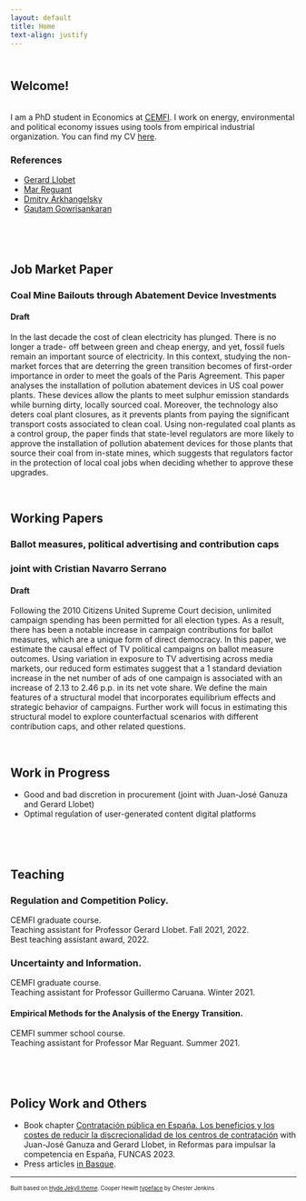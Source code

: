 ```yaml
---
layout: default
title: Home
text-align: justify
---
```


<!---  Picture on the top of the website  --->
<p align="center">
   <!--- <img width="300" height=auto src="/photos/PELLO (88).jpg"> ---> <!---  horizontal pic  --->
   <!--- <img width="400" height=auto src="/photos/PELLO (82).jpg"> ---> <!---  horizontal pic, close face  --->
   <!--- <img width="300" height=auto src="/photos/PELLO (88) black_white.jpg"> ---> <!---  horizontal pic, black and white  ---> 
   <!--- <img width="200" height=auto src="/photos/PELLO (53).jpg">  ---> <!---  vertical pic  --->
</p>

<!---  Blank line  --->
<!--- <br/> --->

## <br/>Welcome!
<br/>
I am a PhD student in Economics at <a href="https://www.cemfi.es/" target="_blank">CEMFI</a>.
I work on energy, environmental and political economy issues using tools from empirical industrial organization.
You can find my CV <a href="https://www.cemfi.es/" target="_blank">here</a>.
<!--  My main interests lie in the fields of industrial organization, energy/environmental economics and political economy. -->

<!-- Social buttons: twitter, github, linkedin... -->
<!---  target="_blank": The links pop um in new tabs  --->
<!---  style="float: left; margin-right: 30px;": Allows for space between icons  --->
<!--- <a href="/documents/CV.pdf" target="_blank"><img src="/icons/file-solid.svg" style="display: inline-block; margin-right: 20px;" width="25" height="25" class="filter-gray-dark"></a><a href="mailto:pello.aspuru@cemfi.edu.es"><img src="/icons/envelope-solid.svg" style="display: inline-block; margin-right: 20px;" width="25" height="25" class="filter-gray-dark"></a><a href="https://github.com/pelloaspuru" target="_blank"><img src="/icons/github.svg" style= "display: inline-block; margin-right: 20px;" width="25" height="25" class="filter-gray-dark"></a><a href="https://github.com/pelloaspuru" target="_blank"><img src="/icons/google.svg" style= "display: inline-block; margin-right: 20px;" width="25" height="25" class="filter-gray-dark"></a><a href="https://twitter.com/pelloaspuru" target="_blank"><img src="/icons/twitter.svg" style="display: inline-block; margin-right: 20px;" width="25" height="25" class="filter-gray-dark"></a><a href="https://www.linkedin.com/in/pelloaspuru" target="_blank"><img src="/icons/linkedin.svg" style = "display: inline-block; margin-right: 0px;" width="25" height="25" class="filter-gray-dark"></a>
 --->

<!-- Social buttons: twitter, github, linkedin... -->
<!-- {% include social_links.html %} -->

<!---  Blank line  --->
<br/>

### References

- <a href="https://gllobet.github.io" target="_blank">Gerard Llobet</a> 
- <a href="https://mreguant.github.io" target="_blank">Mar Reguant</a>
- <a href="https://sites.google.com/view/dmitry-arkhangelsky/home" target="_blank">Dmitry Arkhangelsky</a>
- <a href="https://www.gautamgowrisankaran.com" target="_blank">Gautam Gowrisankaran</a>

<!---  Blank line  --->
<br/>

## <br/>Job Market Paper

### Coal Mine Bailouts through Abatement Device Investments
#### Draft

In the last decade the cost of clean electricity has plunged. There is no longer a trade- off between green and cheap energy, and yet, fossil fuels remain an important source of electricity. In this context, studying the non-market forces that are deterring the green transition becomes of first-order importance in order to meet the goals of the Paris Agreement. This paper analyses the installation of pollution abatement devices in US coal power plants. These devices allow the plants to meet sulphur emission standards while burning dirty, locally sourced coal. Moreover, the technology also deters coal plant closures, as it prevents plants from paying the significant transport costs associated to clean coal. Using non-regulated coal plants as a control group, the paper finds that state-level regulators are more likely to approve the installation of pollution abatement devices for those plants that source their coal from in-state mines, which suggests that regulators factor in the protection of local coal jobs when deciding whether to approve these upgrades.


<!---  Blank line  --->
<br/>

## Working Papers

### Ballot measures, political advertising and contribution caps 
### joint with Cristian Navarro Serrano
#### Draft

Following the 2010 Citizens United Supreme Court decision, unlimited campaign spending has been permitted for all election types. As a result, there has been a notable increase in campaign contributions for ballot measures, which are a unique form of direct democracy. In this paper, we estimate the causal effect of TV political campaigns on ballot measure outcomes. Using variation in exposure to TV advertising across media markets, our reduced form estimates suggest that a 1 standard deviation increase in the net number of ads of one campaign is associated with an increase of 2.13 to 2.46 p.p. in its net vote share. We define the main features of a structural model that incorporates equilibrium effects and strategic behavior of campaigns. Further work will focus in estimating this structural model to explore counterfactual scenarios with different contribution caps, and other related questions.

<!---  Blank line  --->
<br/>


## Work in Progress

- Good and bad discretion in procurement (joint with Juan-José Ganuza and Gerard Llobet)
- Optimal regulation of user-generated content digital platforms

<!---  Blank line  --->
<br/>

## <br/>Teaching

### Regulation and Competition Policy. 
CEMFI graduate course. <br />
Teaching assistant for Professor Gerard Llobet. Fall 2021, 2022. <br />
Best teaching assistant award, 2022. <br />

### Uncertainty and Information. 
CEMFI graduate course. <br />
Teaching assistant for Professor Guillermo Caruana. Winter 2021. <br />

#### Empirical Methods for the Analysis of the Energy Transition.
CEMFI summer school course. <br />
Teaching assistant for Professor Mar Reguant. Summer 2021. <br />

<!---  Blank line  --->
<br/>

## <br/>Policy Work and Others

- Book chapter [Contratación pública en Espańa. Los beneficios y los costes de reducir la discrecionalidad de los centros de contratación](https://www.funcas.es/articulos/contratacion-publica-en-espana-los-beneficios-y-los-costes-de-reducir-la-discrecionalidad-de-los-centros-de-contratacion/) with Juan-José Ganuza and Gerard Llobet, in Reformas para impulsar la competencia en España, FUNCAS 2023.
- Press articles <a href="[https://github.com/poole/hyde](https://www.enpresabidea.eus/autor/pello-aspuru-lopez-munain_19530_115.html)" target="_blank">in Basque</a>.

---
<sup><sub>Built based on <a href="https://github.com/poole/hyde" target="_blank">Hyde Jekyll theme</a>. Cooper Hewitt <a href="https://www.cooperhewitt.org/open-source-at-cooper-hewitt/cooper-hewitt-the-typeface-by-chester-jenkins/" target="_blank">typeface</a> by Chester Jenkins<sub><sup>






